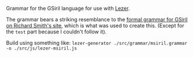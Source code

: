 Grammar for the GSiril language for use with [Lezer](https://lezer.codemirror.net/).

The grammar bears a striking resemblance to the [formal grammar for GSiril on Richard Smith's site](http://www.ex-parrot.com/~richard/gsiril/grammar.html), which is what was used to create this. (Except for the `test` part because I couldn't follow it).

Build using something like: `lezer-generator ./src/grammar/msiril.grammar -o ./src/js/lezer-msiril.js`

